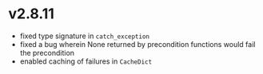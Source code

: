 # v2.8.11

* fixed type signature in `catch_exception`
* fixed a bug wherein None returned by precondition functions would fail the precondition
* enabled caching of failures in `CacheDict`

